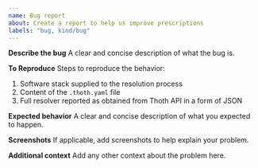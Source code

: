```yaml
---
name: Bug report
about: Create a report to help us improve prescriptions
labels: "bug, kind/bug"
---
```


**Describe the bug**
A clear and concise description of what the bug is.

**To Reproduce**
Steps to reproduce the behavior:
1. Software stack supplied to the resolution process
2. Content of the ``.thoth.yaml`` file
3. Full resolver reported as obtained from Thoth API in a form of JSON

**Expected behavior**
A clear and concise description of what you expected to happen.

**Screenshots**
If applicable, add screenshots to help explain your problem.

**Additional context**
Add any other context about the problem here.
